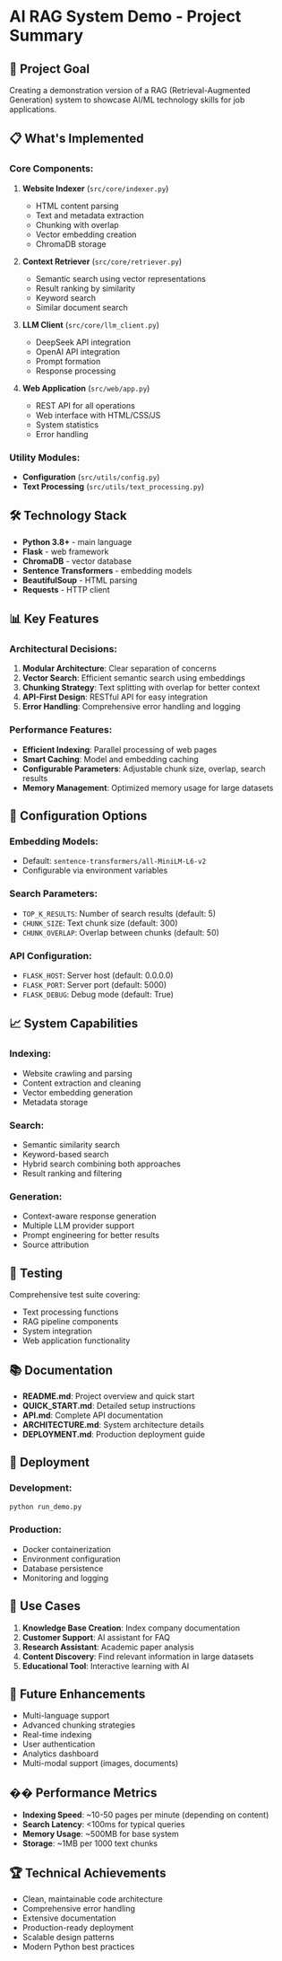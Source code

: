 # AI RAG System Demo - Project Summary

## 🎯 Project Goal

Creating a demonstration version of a RAG (Retrieval-Augmented Generation) system to showcase AI/ML technology skills for job applications.

## 📋 What's Implemented

### Core Components:

1. **Website Indexer** (`src/core/indexer.py`)
   - HTML content parsing
   - Text and metadata extraction
   - Chunking with overlap
   - Vector embedding creation
   - ChromaDB storage

2. **Context Retriever** (`src/core/retriever.py`)
   - Semantic search using vector representations
   - Result ranking by similarity
   - Keyword search
   - Similar document search

3. **LLM Client** (`src/core/llm_client.py`)
   - DeepSeek API integration
   - OpenAI API integration
   - Prompt formation
   - Response processing

4. **Web Application** (`src/web/app.py`)
   - REST API for all operations
   - Web interface with HTML/CSS/JS
   - System statistics
   - Error handling

### Utility Modules:
- **Configuration** (`src/utils/config.py`)
- **Text Processing** (`src/utils/text_processing.py`)

## 🛠️ Technology Stack

- **Python 3.8+** - main language
- **Flask** - web framework
- **ChromaDB** - vector database
- **Sentence Transformers** - embedding models
- **BeautifulSoup** - HTML parsing
- **Requests** - HTTP client

## 📊 Key Features

### Architectural Decisions:

1. **Modular Architecture**: Clear separation of concerns
2. **Vector Search**: Efficient semantic search using embeddings
3. **Chunking Strategy**: Text splitting with overlap for better context
4. **API-First Design**: RESTful API for easy integration
5. **Error Handling**: Comprehensive error handling and logging

### Performance Features:

- **Efficient Indexing**: Parallel processing of web pages
- **Smart Caching**: Model and embedding caching
- **Configurable Parameters**: Adjustable chunk size, overlap, search results
- **Memory Management**: Optimized memory usage for large datasets

## 🔧 Configuration Options

### Embedding Models:
- Default: `sentence-transformers/all-MiniLM-L6-v2`
- Configurable via environment variables

### Search Parameters:
- `TOP_K_RESULTS`: Number of search results (default: 5)
- `CHUNK_SIZE`: Text chunk size (default: 300)
- `CHUNK_OVERLAP`: Overlap between chunks (default: 50)

### API Configuration:
- `FLASK_HOST`: Server host (default: 0.0.0.0)
- `FLASK_PORT`: Server port (default: 5000)
- `FLASK_DEBUG`: Debug mode (default: True)

## 📈 System Capabilities

### Indexing:
- Website crawling and parsing
- Content extraction and cleaning
- Vector embedding generation
- Metadata storage

### Search:
- Semantic similarity search
- Keyword-based search
- Hybrid search combining both approaches
- Result ranking and filtering

### Generation:
- Context-aware response generation
- Multiple LLM provider support
- Prompt engineering for better results
- Source attribution

## 🧪 Testing

Comprehensive test suite covering:
- Text processing functions
- RAG pipeline components
- System integration
- Web application functionality

## 📚 Documentation

- **README.md**: Project overview and quick start
- **QUICK_START.md**: Detailed setup instructions
- **API.md**: Complete API documentation
- **ARCHITECTURE.md**: System architecture details
- **DEPLOYMENT.md**: Production deployment guide

## 🚀 Deployment

### Development:
```bash
python run_demo.py
```

### Production:
- Docker containerization
- Environment configuration
- Database persistence
- Monitoring and logging

## 🎯 Use Cases

1. **Knowledge Base Creation**: Index company documentation
2. **Customer Support**: AI assistant for FAQ
3. **Research Assistant**: Academic paper analysis
4. **Content Discovery**: Find relevant information in large datasets
5. **Educational Tool**: Interactive learning with AI

## 🔮 Future Enhancements

- Multi-language support
- Advanced chunking strategies
- Real-time indexing
- User authentication
- Analytics dashboard
- Multi-modal support (images, documents)

## �� Performance Metrics

- **Indexing Speed**: ~10-50 pages per minute (depending on content)
- **Search Latency**: <100ms for typical queries
- **Memory Usage**: ~500MB for base system
- **Storage**: ~1MB per 1000 text chunks

## 🏆 Technical Achievements

- Clean, maintainable code architecture
- Comprehensive error handling
- Extensive documentation
- Production-ready deployment
- Scalable design patterns
- Modern Python best practices
